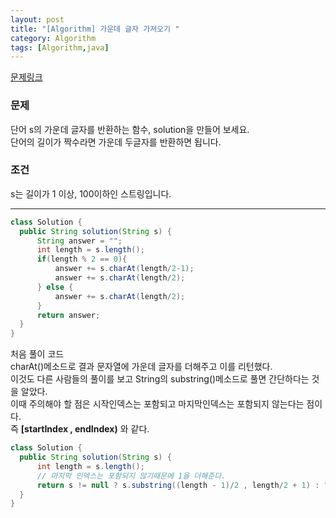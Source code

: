 ```yaml
---
layout: post
title: "[Algorithm] 가운데 글자 가져오기 "
category: Algorithm
tags: [Algorithm,java]
---
```

[문제링크](https://programmers.co.kr/learn/courses/30/lessons/12903?language=java)  
### 문제
<div class = "notice">
단어 s의 가운데 글자를 반환하는 함수, solution을 만들어 보세요. <br>단어의 길이가 짝수라면 가운데 두글자를 반환하면 됩니다.
</div>

### 조건
<div class = "notice">
s는 길이가 1 이상, 100이하인 스트링입니다.
</div>

----------------
```java  
class Solution {
  public String solution(String s) {
      String answer = "";
      int length = s.length();
      if(length % 2 == 0){
          answer += s.charAt(length/2-1);
          answer += s.charAt(length/2);
      } else {
          answer += s.charAt(length/2);
      }
      return answer;
  }
}
```
처음 풀이 코드  
charAt()메소드로 결과 문자열에 가운데 글자를 더해주고 이를 리턴했다.  
이것도 다른 사람들의 풀이를 보고 String의 substring()메소드로 풀면 간단하다는 것을 알았다.  
이때 주의해야 할 점은 시작인덱스는 포함되고 마지막인덱스는 포함되지 않는다는 점이다.  
즉 **[startIndex , endIndex)** 와 같다.  
```java  
class Solution {
  public String solution(String s) {
      int length = s.length();
      // 마지막 인덱스는 포함되지 않기때문에 1을 더해준다.
      return s != null ? s.substring((length - 1)/2 , length/2 + 1) : "";
  }
}
```
